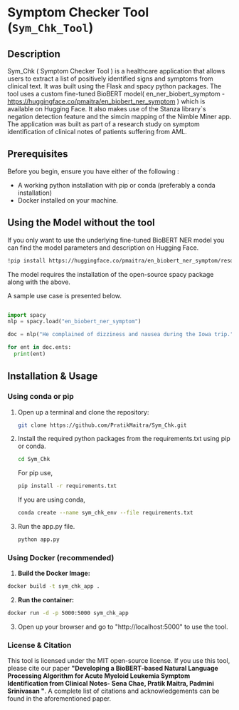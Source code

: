 # Symptom Checker Tool (`Sym_Chk_Tool`)

## Description

Sym_Chk ( Symptom Checker Tool ) is a healthcare application that allows users to extract a list of positively identified signs and symptoms from clinical text. It was built using the Flask and spacy python packages. The tool uses a custom fine-tuned BioBERT model( en_ner_biobert_symptom - https://huggingface.co/pmaitra/en_biobert_ner_symptom ) which is available on Hugging Face. It also makes use of the Stanza library`s negation detection feature and the simcin mapping of the Nimble Miner app. The application was built as part of a research study on symptom identification of clinical notes of patients suffering from AML.


## Prerequisites
Before you begin, ensure you have either of the following :

- A working python installation with pip or conda (preferably a conda installation)
- Docker installed on your machine.

## Using the Model without the tool

If you only want to use the underlying fine-tuned BioBERT NER model you can find the model parameters and description on Hugging Face.
```bash
!pip install https://huggingface.co/pmaitra/en_biobert_ner_symptom/resolve/main/en_biobert_ner_symptom-any-py3-none-any.whl
```
The model requires the installation of the open-source spacy package along with the above.

A sample use case is presented below.
```python

import spacy
nlp = spacy.load("en_biobert_ner_symptom")

doc = nlp("He complained of dizziness and nausea during the Iowa trip.")

for ent in doc.ents:
  print(ent)
```

## Installation & Usage

### Using conda or pip

1. Open up a terminal and clone the repository:
   
   ```bash
   git clone https://github.com/PratikMaitra/Sym_Chk.git
   ```
   
2. Install the required python packages from the requirements.txt using pip or conda.
   
   ```bash
   cd Sym_Chk
   ```
   For pip use,
   ```bash
   pip install -r requirements.txt
   ```
   If you are using conda,
   
   ```bash
   conda create --name sym_chk_env --file requirements.txt
   ```
   
4. Run the app.py file.

   ```bash
   python app.py
   ```

### Using Docker (recommended)

1. **Build the Docker Image:**
 ```bash
 docker build -t sym_chk_app .
```
2. **Run the container:**
```bash
docker run -d -p 5000:5000 sym_chk_app
```
3. Open up your browser and go to "http://localhost:5000" to use the tool.



### License & Citation

This tool is licensed under the MIT open-source license. If you use this tool, please cite our paper **"Developing a BioBERT-based Natural Language Processing Algorithm for Acute Myeloid Leukemia Symptom Identification from Clinical Notes- Sena Chae, Pratik Maitra, Padmini Srinivasan "**. A complete list of citations and acknowledgements can be found in the aforementioned paper.


